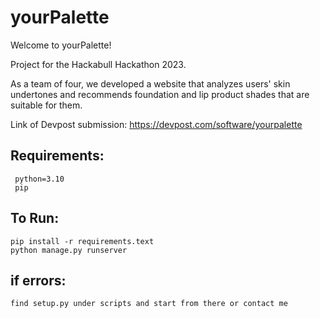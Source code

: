# yourPalette

Welcome to yourPalette!

Project for the Hackabull Hackathon 2023. 

As a team of four, we developed a website that analyzes users' skin undertones and recommends 
foundation and lip product shades that are suitable for them.

Link of Devpost submission: https://devpost.com/software/yourpalette


## Requirements:
     python=3.10
     pip

## To Run:
    pip install -r requirements.text
    python manage.py runserver


## if errors:
    find setup.py under scripts and start from there or contact me
